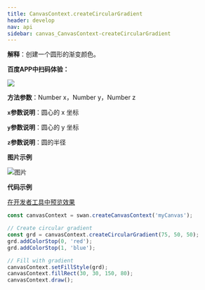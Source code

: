 ```yaml
---
title: CanvasContext.createCircularGradient
header: develop
nav: api
sidebar: canvas_CanvasContext-createCircularGradient
---
```

  

**解释**：创建一个圆形的渐变颜色。

**百度APP中扫码体验：**

<img src="https://b.bdstatic.com/miniapp/assets/images/doc_demo/pages_createCanvasContext.png"  class="demo-qrcode-image" />

**方法参数**：Number x，Number y，Number z

**`x`参数说明**：圆心的 x 坐标

**`y`参数说明**：圆心的 y 坐标

**`z`参数说明**：圆的半径

**图片示例**

![图片](../../../../img/api/canvas/createCircularGradient.png)

**代码示例**

<a href="swanide://fragment/44364a5e7710fd57be9c2269dbcba3f11573719980297" title="在开发者工具中预览效果" target="_self">在开发者工具中预览效果</a>

```js
const canvasContext = swan.createCanvasContext('myCanvas');

// Create circular gradient
const grd = canvasContext.createCircularGradient(75, 50, 50);
grd.addColorStop(0, 'red');
grd.addColorStop(1, 'blue');

// Fill with gradient
canvasContext.setFillStyle(grd);
canvasContext.fillRect(30, 30, 150, 80);
canvasContext.draw();
```



